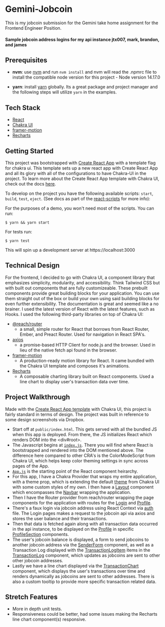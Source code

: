 # Gemini-Jobcoin

This is my jobcoin submission for the Gemini take home assignment for the Frontend Engineer Position. 

#### Sample jobcoin address logins for my api instance **jtx007, mark, brandon, and james**

## Prerequisites

- **nvm**: use [nvm](https://github.com/nvm-sh/nvm) and run `nvm install` and nvm will read the .npmrc file to install the compatible node version for this project - Node version 14.17.0

- **yarn**: install [yarn](https://yarnpkg.com/) globally. Its a great package and project manager and the following steps will utilize `yarn` in the examples.

## Tech Stack

- [React](https://reactjs.org/)
- [Chakra UI](https://chakra-ui.com/docs/getting-started)
- [framer-motion](https://www.framer.com/docs/)
- [Recharts](https://recharts.org/en-US)


## Getting Started

This project was bootstrapped with [Create React App](https://github.com/facebook/create-react-app) with a template flag for chakra ui. This template sets up a new react app with Create React App and all its glory with all of the configurations to have Chakra-UI in the project. To learn more about the Create React App template with Chakra UI, check out the docs [here](https://chakra-ui.com/guides/integrations/with-cra).

To develop on the project you have the following available scripts: `start`, `build`, `test`, `eject`. (See docs as part of the [react-scripts](https://create-react-app.dev/docs/available-scripts/) for more info):

For the purposes of a demo, you won't need most of the scripts. You can run:

```
$ yarn && yarn start
```

For tests run:

```
$ yarn test
```

This will spin up a development server at https://localhost:3000

## Technical Design

For the frontend, I decided to go with Chakra UI, a component library that emphasizes simplicity, modularity, and accessibility. Think Tailwind CSS but with built out components that are fully customizeable. These prebuilt components provide great building blocks for your application. You can use them straight out of the box or build your own using said building blocks for even further extensibility. The documentation is great and seemed like a no brainer. I used the latest version of React with the latest features, such as Hooks. I used the following third-party libraries on top of Chakra UI:

- [@reach/router](https://reach.tech/router/)
  - a small, simple router for React that borrows from React Router, Ember, and Preact Router. Used for navigation in React SPA's.
- [axios](https://axios-http.com/docs/intro)
  - a promise-based HTTP Client for node.js and the browser. Used in lieu of the native fetch api found in the browser.
- [framer-motion](https://www.framer.com/docs/)
  - A production-ready motion library for React. It came bundled with the Chakra UI template and composes it's animations.
- [Recharts](https://recharts.org/en-US)
  - A composable charting library built on React components. Used a line chart to display user's transaction data over time.

## Project Walkthrough

Made with the [Create React App template](https://chakra-ui.com/guides/integrations/with-cra) with Chakra UI, this project is fairly standard in terms of design. The project was built in reference to some design screenshots via Dropbox.

- Start off at `public/index.html`. This gets served with all the bundled JS when this app is deployed. From there, the JS initializes React which renders DOM into the <div#root>.
- The Javascript begins at [`index.js`](src/index.js). There you will find where React is bootstrapped and rendered into the DOM mentioned above. The difference here compared to other CRA's is the ColorModeScript from Chakra UI, which helps keep color theming settings in sync across pages of the App.
- [`App.js`](src/components/App.js) is the starting point of the React component heirarchy.
- For this app, I have a Chakra Provider that wraps my entire application, with a theme prop, which is extending the default [theme](src/theme.js) from Chakra UI with some custom styles of my own. I then have a [Layout](src/components/Layout.js) component which encompasses the [Navbar](src/components/Navbar.js) wrapping the application.
- Then I have the Router provider from reach/router wrapping the page components for the application with routes for the [Login](src/pages/Login.js) and [Profile](src/pages/Profile.js).
- There's a faux login via jobcoin address using React Context via [auth](src/context/auth.js) file. The Login pages makes a request to the jobcoin api via axios and stores the user balance and their transactions.
- Then that data is fetched again along with all transaction data occurred in the api instance, to be displayed on the [Profile](src/pages/Profile.js) in specific [ProfileSection](src/components/ProfileSection.js) components.
- The user's jobcoin balance is displayed, a form to send jobcoins to another jobcoin address via the [SenderForm](src/components/SenderForm.js) component, as well as a Transaction Log displayed with the [TransactionLogItem](src/components/TransactionLogItem.js) items in the [TransactionLog](src/components/TransactionLog.js) component, which updates as jobcoins are sent to other other jobcoin addresses.
- Lastly we have a line chart displayed via the [TransactionChart](src/components/TransactionChart.js) component, which displays the user's transactions over time and renders dynamically as jobcoins are sent to other addresses. There is also a custom tooltip to provide more specific transaction related data.

## Stretch Features

- More in depth unit tests.
- Responsiveness could be better, had some issues making the Recharts line chart component(s) responsive.


